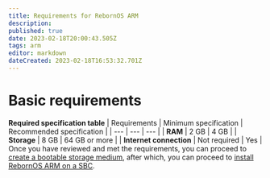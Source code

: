 ```yaml
---
title: Requirements for RebornOS ARM
description: 
published: true
date: 2023-02-18T20:00:43.505Z
tags: arm
editor: markdown
dateCreated: 2023-02-18T16:53:32.701Z
---
```


# Basic requirements
**Required specification table**
| Requirements | Minimum specification | Recommended specification |
| --- | --- | --- |
| **RAM** | 2 GB | 4 GB |
| **Storage** | 8 GB | 64 GB or more |
| **Internet connection** | Not required | Yes |
Once you have reviewed and met the requirements, you can proceed to [create a bootable storage medium](https://wiki.rebornos.org/arm/bootmedia), after which, you can proceed to [install RebornOS ARM on a SBC](https://wiki.rebornos.org/arm/install).
